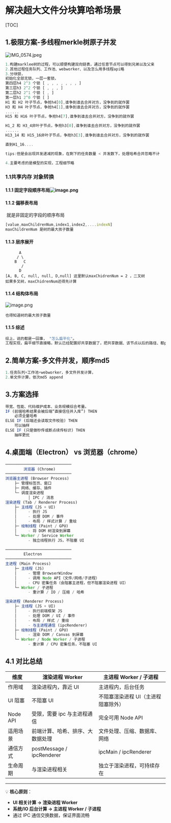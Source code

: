 # 解决超大文件分块算哈希场景

[TOC]



## 1.极限方案-多线程merkle树原子并发

![IMG_0574.jpeg](https://s2.loli.net/2025/09/27/8eyMn7uPvE6LU9k.jpg)

```js
1.构建marklee树的过程，可以顺便构建双向链表，通过任意节点可以得到兄弟以及父亲
2.其他过程任务队列、工作池、webworker、以及怎么用多线程api略
3.分块锁，
初始化全部无锁，一层一套锁，
第四层h4 2^3 个锁 [ , , , , , , , ]
第三层h3 2^2 个锁 [ , , , ]
第二层h2 2^1 个锁 [ , ]
第一层h1 2^0 个锁 [ ]
H1 和 H2 叶子节点，争抢h4[0],谁争到谁去合并对方，没争到的就作罢
H3 和 H4 叶子节点，争抢h4[1],谁争到谁去合并对方，没争到的就作罢
......
H15 和 H16 叶子节点，争抢h4[7],谁争到谁去合并对方，没争到的就作罢

H1_2 和 H3_4非叶子节点，争抢h3[0],谁争到谁去合并对方，没争到的就作罢
......
H13_14 和 H15_16非叶子节点，争抢h3[3],谁争到谁去合并对方，没争到的就作罢

直到H1_16....

tips:但是会出现并发递减的现象，在剩下的任务数量 < 并发数下，处理哈希合并忽略不计

4.主要考虑的是模型的实现，工程细节略
```

### 1.1共享内存 对象转换

####    1.1.1 固定字段顺序布局![image.png](https://s2.loli.net/2025/10/23/TFk2aUVdDZiszYm.png)

####     1.1.2 偏移表布局

​     就是非固定的字段的顺序布局

```js
[value,maxChildrenNum,index1,index2,....indexN]
maxChildrenNum 是树的最大孩子数量
```

####     1.1.3 层序展开

```
      A
     / \
    B   C
       /
      D
[A, B, C, null, null, D,null] 这里默认maxChidrenNum = 2 ，二叉树
如果多叉树，maxChidrenNum还得先计算
```

####     1.1.4 结构体布局

![image.png](https://s2.loli.net/2025/10/23/MV6BzeXdQrjUfPs.png)

```
也得知道树的最大孩子数量
```

#### 1.1.5 综述

```js
综上，说的都是一回事， "怎么扁平化"。
工程实现，扁平细节直接略，默认已经配置好共享数据了，把共享数据、该节点以后的路径、都postmessage过去、并发原子锁就基于这个共享内存。
```



## 2.简单方案-多文件并发，顺序md5

```js
1.任务队列+工作池+webworker，多文件并发计算，
2.单文件计算，依次md5 append
```

## 3.方案选择

```js
带宽、性能、代码维护成本、业务规模综合考量。
IF (前端哈希结果会被后端“直接信任并入库”) THEN
    必须全量哈希
ELSE IF (后端还会读取文件校验) THEN
    可以抽样
ELSE IF (只是做秒传或断点续传标识) THEN
    抽样更优
```

## 4.桌面端（Electron） vs 浏览器（chrome）

```js
─────────────────────────────
        浏览器 (Chrome)
─────────────────────────────
浏览器主进程 (Browser Process)
    ├─ 管理标签页、窗口
    ├─ 网络、缓存、插件
    └─ 调度渲染进程
          │ IPC / 消息
渲染进程 (Tab / Renderer Process)
    ├─ 主线程 (JS + UI)
    │     - 执行 JS
    │     - 处理 DOM / 事件
    │     - 布局 / 样式计算 / 重绘
    ├─ 绘制线程 (Paint / GPU)
    │     - 将 DOM 树渲染到屏幕
    └─ Worker / Service Worker
          - 独立线程执行 JS，不阻塞 UI

─────────────────────────────
        Electron
─────────────────────────────
主进程 (Main Process)
    ├─ 主线程 (JS)
    │     - 管理 BrowserWindow
    │     - 调用 Node API（文件/网络/子进程）
    │     - CPU 密集任务（会阻塞主进程，但不阻塞渲染进程 UI）
    └─ Worker / 子进程
          - 重计算 / IO / 压缩 / 哈希

渲染进程 (Renderer Process)
    ├─ 主线程 (JS + UI)
    │     - 执行前端框架 JS
    │     - 处理 DOM / UI / 事件
    │     - 布局 / 样式 / 重绘
    │     - 与主进程通信 (ipcRenderer)
    ├─ 绘制线程 (Paint / GPU)
    │     - 渲染 DOM / Canvas 到屏幕
    └─ Worker / Node Worker / 子进程
          - 重计算 / CPU 密集任务，不阻塞 UI


```

## **4.1 对比总结**

| 维度     | 渲染进程 Worker                  | 主进程 Worker / 子进程              |
| -------- | -------------------------------- | ----------------------------------- |
| 作用域   | 渲染进程内，靠近 UI              | 主进程内，后台任务                  |
| UI 阻塞  | 不阻塞 UI                        | 不阻塞渲染进程 UI（主进程阻塞除外） |
| Node API | 受限，需要 ipc 与主进程通信      | 完全可用 Node API                   |
| 适用场景 | 前端计算、哈希、排序、大数据处理 | 文件处理、压缩、数据库、网络        |
| 通信方式 | postMessage / ipcRenderer        | ipcMain / ipcRenderer               |
| 生命周期 | 与渲染进程相关                   | 独立于渲染进程，可持续存在          |

------

💡 **核心原则**：

- **UI 相关计算 → 渲染进程 Worker**
- **系统/IO 后台计算 → 主进程 Worker / 子进程**
- 通过 IPC 通信交换数据，保证界面流畅

